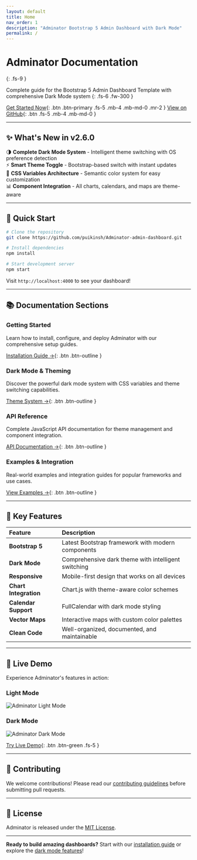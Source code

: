 ```yaml
---
layout: default
title: Home
nav_order: 1
description: "Adminator Bootstrap 5 Admin Dashboard with Dark Mode"
permalink: /
---
```


# Adminator Documentation
{: .fs-9 }

Complete guide for the Bootstrap 5 Admin Dashboard Template with comprehensive Dark Mode system
{: .fs-6 .fw-300 }

[Get Started Now](getting-started/installation){: .btn .btn-primary .fs-5 .mb-4 .mb-md-0 .mr-2 }
[View on GitHub](https://github.com/puikinsh/Adminator-admin-dashboard){: .btn .fs-5 .mb-4 .mb-md-0 }

---

## ✨ What's New in v2.6.0

🌗 **Complete Dark Mode System** - Intelligent theme switching with OS preference detection  
⚡ **Smart Theme Toggle** - Bootstrap-based switch with instant updates  
🎨 **CSS Variables Architecture** - Semantic color system for easy customization  
📊 **Component Integration** - All charts, calendars, and maps are theme-aware  

---

## 🚀 Quick Start

```bash
# Clone the repository
git clone https://github.com/puikinsh/Adminator-admin-dashboard.git

# Install dependencies
npm install

# Start development server
npm start
```

Visit `http://localhost:4000` to see your dashboard!

---

## 📚 Documentation Sections

### Getting Started
Learn how to install, configure, and deploy Adminator with our comprehensive setup guides.

[Installation Guide →](getting-started/installation){: .btn .btn-outline }

### Dark Mode & Theming
Discover the powerful dark mode system with CSS variables and theme switching capabilities.

[Theme System →](customization/theme-system){: .btn .btn-outline }

### API Reference
Complete JavaScript API documentation for theme management and component integration.

[API Documentation →](api/theme-api){: .btn .btn-outline }

### Examples & Integration
Real-world examples and integration guides for popular frameworks and use cases.

[View Examples →](examples/theme-integration){: .btn .btn-outline }

---

## 🎯 Key Features

| Feature | Description |
|:--------|:------------|
| **Bootstrap 5** | Latest Bootstrap framework with modern components |
| **Dark Mode** | Comprehensive dark theme with intelligent switching |
| **Responsive** | Mobile-first design that works on all devices |
| **Chart Integration** | Chart.js with theme-aware color schemes |
| **Calendar Support** | FullCalendar with dark mode styling |
| **Vector Maps** | Interactive maps with custom color palettes |
| **Clean Code** | Well-organized, documented, and maintainable |

---

## 🌟 Live Demo

Experience Adminator's features in action:

### Light Mode
![Adminator Light Mode](assets/images/adminator-light-mode.avif)

### Dark Mode  
![Adminator Dark Mode](assets/images/adminator-dark-mode.avif)

[Try Live Demo](https://colorlib.com/polygon/adminator/index.html){: .btn .btn-green .fs-5 }

---

## 🤝 Contributing

We welcome contributions! Please read our [contributing guidelines](contributing/) before submitting pull requests.

---

## 📄 License

Adminator is released under the [MIT License](https://github.com/puikinsh/Adminator-admin-dashboard/blob/master/LICENSE).

---

**Ready to build amazing dashboards?** Start with our [installation guide](getting-started/installation) or explore the [dark mode features](customization/theme-system)! 